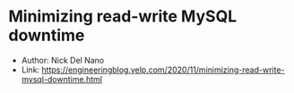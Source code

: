 # Minimizing read-write MySQL downtime 

* Author: Nick Del Nano 
* Link: https://engineeringblog.yelp.com/2020/11/minimizing-read-write-mysql-downtime.html

